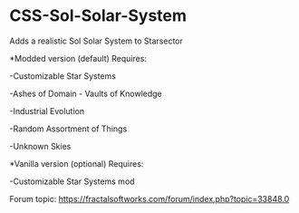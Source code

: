 # CSS-Sol-Solar-System

Adds a realistic Sol Solar System to Starsector

*Modded version (default) Requires:

-Customizable Star Systems

-Ashes of Domain - Vaults of Knowledge

-Industrial Evolution

-Random Assortment of Things

-Unknown Skies

*Vanilla version (optional) Requires:

-Customizable Star Systems mod

Forum topic: https://fractalsoftworks.com/forum/index.php?topic=33848.0
